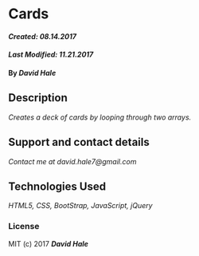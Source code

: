 # Cards

#### _Created: 08.14.2017_
#### _Last Modified: 11.21.2017_

#### By _**David Hale**_

## Description

_Creates a deck of cards by looping through two arrays._

## Support and contact details

_Contact me at david.hale7@gmail.com_

## Technologies Used

_HTML5, CSS, BootStrap, JavaScript, jQuery_

### License

MIT (c) 2017 **_David Hale_**
